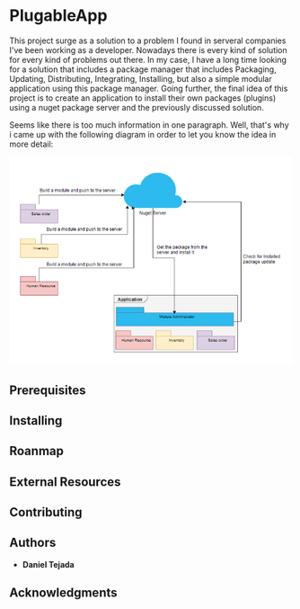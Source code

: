 # PlugableApp

This project surge as a solution to a problem I found in serveral companies I've been working as a developer. Nowadays there is every kind of solution for every kind of problems out there. In my case, I have a long time looking for a solution that includes a package manager that includes Packaging, Updating, Distributing, Integrating, Installing, but also a simple modular application using this package manager. Going further, the final idea of this project is to create an application to install their own packages (plugins) using a nuget package server and the previously discussed solution.

Seems like there is too much information in one paragraph. Well, that's why i came up with the following diagram in order to let you know the idea in more detail:

![Diagram](Diagram.PNG)

## Prerequisites

## Installing

## Roanmap

## External Resources

## Contributing

## Authors

* **Daniel Tejada**

## Acknowledgments

